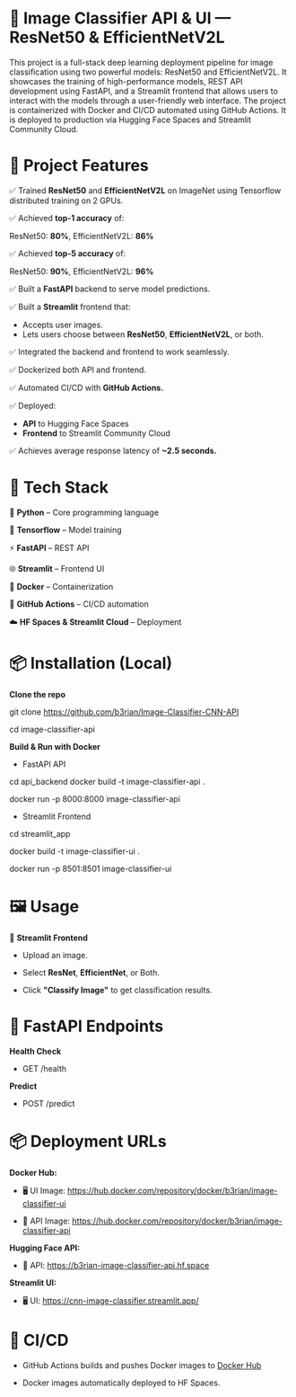 # 🧠 Image Classifier API & UI — ResNet50 & EfficientNetV2L

This project is a full-stack deep learning deployment pipeline for image classification using two powerful models: ResNet50 and EfficientNetV2L. It showcases the training of high-performance models, REST API development using FastAPI, and a Streamlit frontend that allows users to interact with the models through a user-friendly web interface. The project is containerized with Docker and CI/CD automated using GitHub Actions. It is deployed to production via Hugging Face Spaces and Streamlit Community Cloud.

# 🚀 Project Features

✅ Trained **ResNet50** and **EfficientNetV2L** on ImageNet using Tensorflow distributed training on 2 GPUs.

✅ Achieved **top-1 accuracy** of:

ResNet50: **80%**, EfficientNetV2L: **86%**

✅ Achieved **top-5 accuracy** of:

ResNet50: **90%**, EfficientNetV2L: **96%**

✅ Built a **FastAPI** backend to serve model predictions.

✅ Built a **Streamlit** frontend that:
  - Accepts user images.
  - Lets users choose between **ResNet50**, **EfficientNetV2L**, or both.

✅ Integrated the backend and frontend to work seamlessly.

✅ Dockerized both API and frontend.

✅ Automated CI/CD with **GitHub Actions.**

✅ Deployed:

   - **API** to Hugging Face Spaces
   - **Frontend** to Streamlit Community Cloud

✅ Achieves average response latency of **~2.5 seconds.**

# 🔧 Tech Stack

🐍 **Python** – Core programming language

🧠 **Tensorflow** – Model training

⚡ **FastAPI** – REST API

🌐 **Streamlit** – Frontend UI

🐳 **Docker** – Containerization

🔁 **GitHub Actions** – CI/CD automation

☁️ **HF Spaces & Streamlit Cloud** – Deployment

# 📦 Installation (Local)

**Clone the repo**

git clone https://github.com/b3rian/Image-Classifier-CNN-API

cd image-classifier-api

**Build & Run with Docker**

- FastAPI API

cd api_backend
docker build -t image-classifier-api .

docker run -p 8000:8000 image-classifier-api

- Streamlit Frontend

cd streamlit_app

docker build -t image-classifier-ui .

docker run -p 8501:8501 image-classifier-ui

# 🖼️ Usage

🔁 **Streamlit Frontend**

- Upload an image.

- Select **ResNet**, **EfficientNet**, or Both.

- Click **"Classify Image"** to get classification results.

# 🔌 FastAPI Endpoints

**Health Check**

- GET  /health

**Predict**

- POST /predict

# 📦 Deployment URLs

**Docker Hub:** 

-  🖥️ UI Image: https://hub.docker.com/repository/docker/b3rian/image-classifier-ui

- 🧠 API Image: https://hub.docker.com/repository/docker/b3rian/image-classifier-api

**Hugging Face API:**

- 🧠 API: https://b3rian-image-classifier-api.hf.space

**Streamlit UI:**

- 🖥️ UI: https://cnn-image-classifier.streamlit.app/

# 🔁 CI/CD

- GitHub Actions builds and pushes Docker images to [Docker Hub](https://hub.docker.com)

- Docker images automatically deployed to HF Spaces.